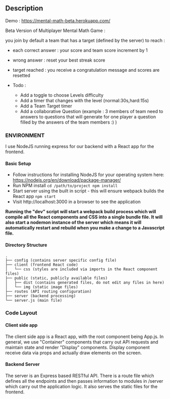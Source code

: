 ## Description

Demo : https://mental-math-beta.herokuapp.com/

Beta Version of Multiplayer Mental Math Game :

you join by default a team that has a target (defined by the server) to reach :

- each correct answer : your score and team score increment by 1
- wrong answer : reset your best streak score
- target reached : you receive a congratulation message and scores are resetted

- Todo :
  - Add a toggle to choose Levels difficulty
  - Add a timer that changes with the level (normal:30s,hard:15s)
  - Add a Team Target timer
  - Add a collaborative Question (example : 3 members of team need to answers to questions that will generate for one player a question filled by the answers of the team members :) )

### ENVIRONMENT

I use NodeJS running express for our backend with a React app for the frontend.

#### Basic Setup

- Follow instructions for installing NodeJS for your operating system here: https://nodejs.org/en/download/package-manager/
- Run NPM install
  `cd /path/to/project npm install`
- Start server using the built in script - this will ensure webpack builds the React app
  `npm start`
- Visit http://localhost:3000 in a browser to see the application

**Running the "dev" script will start a webpack build process which will compile all the React components and CSS into a single bundle file. It will also start a nodemon instance of the server which means it will automatically restart and rebuild when you make a change to a Javascript file.**

#### Directory Structure

```
.
├── config (contains server specific config file)
├── client (frontend React code)
│   └── css (styles are included via imports in the React component files)
├── public (static, publicly available files)
│   ├── dist (contains generated files, do not edit any files in here)
│   └── img (static image files)
├── routes (API routing configuration)
├── server (backend processing)
└── server.js (main file)
```

### Code Layout

#### Client side app

The client side app is a React app, with the root component being App.js. In general, we use "Container" components that carry out API requests and maintain state and render "Display" components. Display component receive data via props and actually draw elements on the screen.

#### Backend Server

The server is an Express based RESTful API. There is a route file which defines all the endpoints and then passes information to modules in /server which carry out the application logic. It also serves the static files for the frontend.
